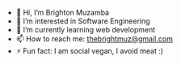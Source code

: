 - 👋 Hi, I’m Brighton Muzamba
- 👀 I’m interested in Software Engineering
- 🌱 I’m currently learning web development
- 📫 How to reach me: thebrightmuz@gmail.com
- ⚡ Fun fact: I am social vegan, I avoid meat :)

<!---
IamBrighton/IamBrighton is a ✨ special ✨ repository because its `README.md` (this file) appears on your GitHub profile.
You can click the Preview link to take a look at your changes.
--->
